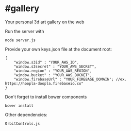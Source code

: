 \#gallery
========

Your personal 3d  art gallery on the web

Run the server with

    node server.js

Provide your own keys.json file at the document root:

    {
        "window.s3id" : "YOUR_AWS_ID",
        "window.s3secret" : "YOUR_AWS_SECRET",
        "window.region" : "YOUR_AWS_REGION",
        "window.bucket" : "YOUR_AWS_BUCKET",
        "window.firebaseUrl" : "YOUR_FIREBASE_DOMAIN'; //ex. https://hoopla-doopla.firebaseio.co"
    }

Don't forget to install bower components

    bower install

Other dependencies:

    OrbitControls.js
